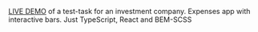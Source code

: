 <a href='https://cute-puffpuff-fa343d.netlify.app/'>LIVE DEMO</a> of a test-task for an investment company. Expenses app with interactive bars. 
Just TypeScript, React and BEM-SCSS

